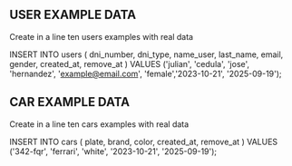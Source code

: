 ## USER EXAMPLE DATA
Create in a line ten users examples with real data

INSERT INTO users 
    ( dni_number, dni_type, name_user, last_name, email, gender, created_at, remove_at ) 
  VALUES
    ('julian', 'cedula', 'jose', 'hernandez', 'example@email.com', 'female','2023-10-21', '2025-09-19');

## CAR EXAMPLE DATA
Create in a line ten cars examples with real data

INSERT INTO cars 
    ( plate, brand, color, created_at, remove_at ) 
  VALUES
    ('342-fqr', 'ferrari', 'white', '2023-10-21', '2025-09-19');
